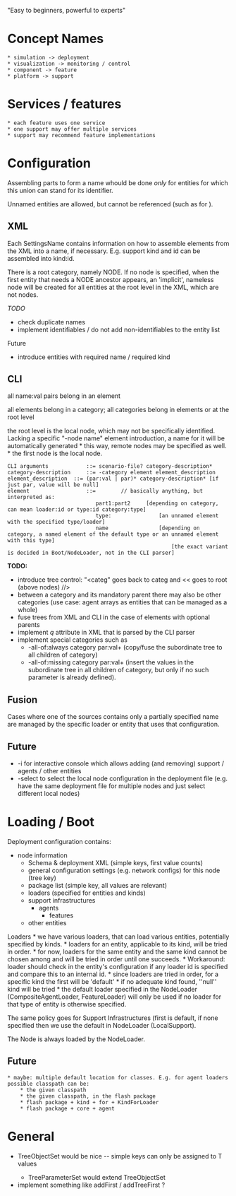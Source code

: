 
"Easy to beginners, powerful to experts"


Concept Names
=============

	* simulation -> deployment
	* visualization -> monitoring / control
	* component -> feature
	* platform -> support



Services / features
===================

	* each feature uses one service
	* one support may offer multiple services
	* support may recommend feature implementations



Configuration
=============

Assembling parts to form a name whould be done *only* for entities for which this union can stand for its identifier.

Unnamed entities are allowed, but cannot be referenced (such as for <in-context-of>).


XML
---

Each SettingsName contains information on how to assemble elements from the XML into a name, if necessary. E.g. support kind and id can be assembled into kind:id.

There is a root category, namely NODE. If no node is specified, when the first entity that needs a NODE ancestor appears, an 'implicit', nameless node will be created for all entities at the root level in the XML, which are not nodes.


*TODO*
  * check duplicate names
  * implement identifiables / do not add non-identifiables to the entity list

Future
  * introduce entities with required name / required kind



CLI
---

all name:val pairs belong in an element

all elements belong in a category; all categories belong in elements or at the root level

the root level is the local node, which may not be specifically identified. Lacking a specific "-node name" element introduction, a name for it will be automatically generated
	* this way, remote nodes may be specified as well.
	* the first node is the local node.

	CLI arguments			 ::= scenario-file? category-description*
	category-description	 ::= -category element element_description
	element_description	 ::= (par:val | par)* category-description* [if just par, value will be null]
	element					 ::= 		// basically anything, but interpreted as:
								part1:part2		[depending on category, can mean loader:id or type:id category:type]
								type:				[an unnamed element with the specified type/loader]
								name				[depending on category, a named element of the default type or an unnamed element with this type]
														[the exact variant is decided in Boot/NodeLoader, not in the CLI parser]

													
**TODO:**
  * introduce tree control: "<categ" goes back to categ and << goes to root (above nodes) //>
  * between a category and its mandatory parent there may also be other categories (use case: agent arrays as entities that can be managed as a whole)
  * fuse trees from XML and CLI in the case of elements with optional parents
  * implement _q_ attribute in XML that is parsed by the CLI parser
  * implement special categories such as
    * -all-of:always category par:val+ (copy/fuse the subordinate tree to all children of category)
    * -all-of:missing category par:val+ (insert the values in the subordinate tree in all children of category, but only if no such parameter is already defined).


Fusion
------

Cases where one of the sources contains only a partially specified name are managed by the specific loader or entity that uses that configuration.


Future
------
  * -i for interactive console which allows adding (and removing) support / agents / other entities
  * -select to select the local node configuration in the deployment file (e.g. have the same deployment file for multiple nodes and just select different local nodes)



Loading / Boot
==============

Deployment configuration contains:
* node information
	* Schema & deployment XML (simple keys, first value counts)
	* general configuration settings (e.g. network configs) for this node (tree key)
	* package list (simple key, all values are relevant)
	* loaders (specified for entities and kinds)
	* support infrastructures
		* agents
			* features
	* other entities

Loaders
	* we have various loaders, that can load various entities, potentially specified by kinds.
	* loaders for an entity, applicable to its kind, will be tried in order.
		* for now, loaders for the same entity and the same kind cannot be chosen among and will be tried in order until one succeeds.
		* Workaround: loader should check in the entity's configuration if any loader id is specified and compare this to an internal id.
		* since loaders are tried in order, for a specific kind the first will be 'default'
			* if no adequate kind found, ''null'' kind will be tried
		* the default loader specified in the NodeLoader (CompositeAgentLoader, FeatureLoader) will only be used if no loader for that type of entity is otherwise specified.

The same policy goes for Support Infrastructures (first is default, if none specified then we use the default in NodeLoader (LocalSupport).

The Node is always loaded by the NodeLoader.



Future
------
	* maybe: multiple default location for classes. E.g. for agent loaders possible classpath can be:
		* the given classpath
		* the given classpath, in the flash package
		* flash package + kind + for + KindForLoader
		* flash package + core + agent 



General
=======

  * TreeObjectSet<T> would be nice -- simple keys can only be assigned to T values
    * TreeParameterSet would extend TreeObjectSet<String> 
  * implement something like addFirst / addTreeFirst ?













